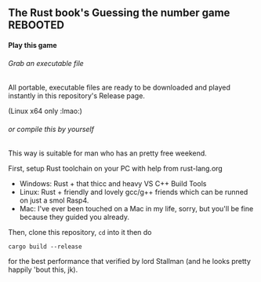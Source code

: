 ## The Rust book's Guessing the number game REBOOTED

#### Play this game

###### Grab an executable file 

All portable, executable files are ready to be downloaded and played instantly in this repository's Release page.

(Linux x64 only :lmao:)

###### or compile this by yourself

This way is suitable for man who has an pretty free weekend.

First, setup Rust toolchain on your PC with help from rust-lang.org

* Windows: Rust + that thicc and heavy VS C++ Build Tools
* Linux: Rust + friendly and lovely gcc/g++ friends which can be runned on just a smol Rasp4.
* Mac: I've ever been touched on a Mac in my life, sorry, but you'll be fine because they guided you already.

Then, clone this repository, `cd` into it then do 

```
cargo build --release
```

for the best performance that verified by lord Stallman (and he looks pretty happily 'bout this, jk).
